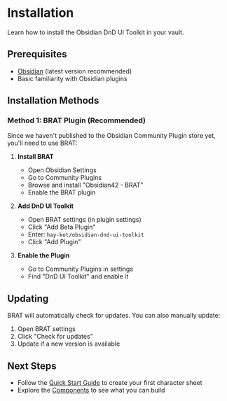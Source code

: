 # Installation

Learn how to install the Obsidian DnD UI Toolkit in your vault.

## Prerequisites

- [Obsidian](https://obsidian.md/) (latest version recommended)
- Basic familiarity with Obsidian plugins

## Installation Methods

### Method 1: BRAT Plugin (Recommended)

Since we haven't published to the Obsidian Community Plugin store yet, you'll need to use BRAT:

1. **Install BRAT**

   - Open Obsidian Settings
   - Go to Community Plugins
   - Browse and install "Obsidian42 - BRAT"
   - Enable the BRAT plugin

2. **Add DnD UI Toolkit**

   - Open BRAT settings (in plugin settings)
   - Click "Add Beta Plugin"
   - Enter: `hay-kot/obsidian-dnd-ui-toolkit`
   - Click "Add Plugin"

3. **Enable the Plugin**
   - Go to Community Plugins in settings
   - Find "DnD UI Toolkit" and enable it

## Updating

BRAT will automatically check for updates. You can also manually update:

1. Open BRAT settings
2. Click "Check for updates"
3. Update if a new version is available

## Next Steps

- Follow the [Quick Start Guide](./quick-start.md) to create your first character sheet
- Explore the [Components](./components/ability-scores.md) to see what you can build
